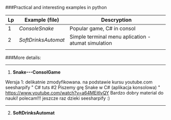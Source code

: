 ###Practical and interesting examples in python 

| Lp  | Example (file)        | Descryption                                       |
|-----|-----------------------|---------------------------------------------------|
| 1   | _ConsoleSnake_          | Popular game, C# in consol                |
| 2   | _SoftDrinksAutomat_ | Simple terminal menu aplication - atumat simulation |
|     |                       |                                                   |

###More details:

---

1) **Snake---ConsolGame**

Wersja 1: delikatnie zmodyfikowana.
na podstawie kursu youtube.com seesharpify 
 " C# tuts #2 Piszemy grę Snake w C# (aplikacja konsolowa) "
https://www.youtube.com/watch?v=a64MEitlvQY
  Bardzo dobry material do nauki! polecam!!!
  jeszcze raz dzieki seesharpify :)

---
2) **SoftDrinksAutomat**
